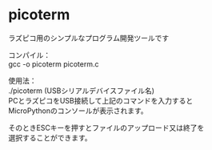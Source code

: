 # picoterm


ラズピコ用のシンプルなプログラム開発ツールです  

コンパイル：  
gcc -o picoterm picoterm.c  

使用法：  
./picoterm (USBシリアルデバイスファイル名)  
PCとラズピコをUSB接続して上記のコマンドを入力すると  
MicroPythonのコンソールが表示されます。  
  
そのときESCキーを押すとファイルのアップロード又は終了を  
選択することができます。  
